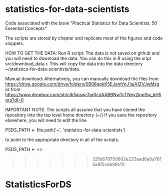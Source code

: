 # statistics-for-data-scientists
Code associated with the book "Practical Statistics for Data Scientists: 50 Essential Concepts"

The scripts are stored by chapter and replicate most of the figures and code snippets.

HOW TO GET THE DATA:
Run R script:
The data is not saved on github and you will need to download the data.
You can do this in R using the sript src/download_data.r. This will copy the data into the data directory ~/statistics-for-data-scientists/data. 

Manual download:
Alternatively, you can manually download the files from  https://drive.google.com/drive/folders/0B98qpkK5EJemYnJ1ajA1ZVJwMzg
or from  https://www.dropbox.com/sh/clb5aiswr7ar0ci/AABBNwTcTNey2ipoSw_kH5gra?dl=0

IMPORTANT NOTE: 
The scripts all assume that you have cloned the repository into the top level home directory (~/)
If you save the repository elsewhere, you will need to edit the line

  PSDS_PATH <- file.path('~', 'statistics-for-data-scientists')

to point to the appropriate directory in all of the scripts.

  PSDS_PATH <- <<pathname I am using>>
>>>>>>> 321b878750602e233aad8a0a7814a8f5ceb99cf0
# StatisticsForDS
